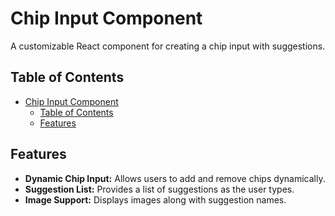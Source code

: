 # Chip Input Component

A customizable React component for creating a chip input with suggestions.

## Table of Contents

- [Chip Input Component](#chip-input-component)
  - [Table of Contents](#table-of-contents)
  - [Features](#features)



## Features

- **Dynamic Chip Input:** Allows users to add and remove chips dynamically.
- **Suggestion List:** Provides a list of suggestions as the user types.
- **Image Support:** Displays images along with suggestion names.


